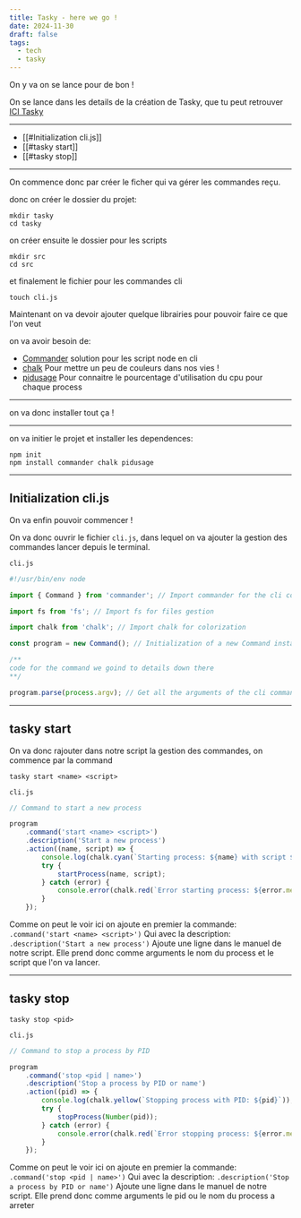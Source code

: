 ```yaml
---
title: Tasky - here we go !
date: 2024-11-30
draft: false
tags:
  - tech
  - tasky
---
```


On y va on se lance pour de bon !

On se lance dans les details de la création de Tasky, que tu peut retrouver [ICI Tasky](https://tashikomaaa.github.io/corvusblog/posts/1-.ready-to-create-my-own-pm2-clone) 

---
-  [[#Initialization cli.js]]
-  [[#tasky start]]
- [[#tasky stop]]

---

On commence donc par créer le ficher qui va gérer les commandes reçu.

donc on créer le dossier du projet:

```shell
mkdir tasky
cd tasky
```
on créer ensuite le dossier pour les scripts
```shell
mkdir src
cd src
```

et finalement le fichier pour les commandes cli
```shell
touch cli.js
```

Maintenant on va devoir ajouter quelque librairies pour pouvoir faire ce que l'on veut

on va avoir besoin de:
- [Commander](https://www.npmjs.com/package/commander) solution pour les script node en cli
- [chalk](https://www.npmjs.com/package/chalk) Pour mettre un peu de couleurs dans nos vies !
- [pidusage](https://www.npmjs.com/package/pidusage) Pour connaitre le pourcentage d'utilisation du cpu pour chaque process

---

on va donc installer tout ça !

---

on va initier le projet et installer les dependences:
```shell
npm init
npm install commander chalk pidusage
```

--- 

## Initialization cli.js

On va enfin pouvoir commencer !

On va donc ouvrir le fichier `cli.js`, dans lequel on va ajouter la gestion des commandes lancer depuis le terminal.

`cli.js`
```javascript
#!/usr/bin/env node

import { Command } from 'commander'; // Import commander for the cli command gestion

import fs from 'fs'; // Import fs for files gestion

import chalk from 'chalk'; // Import chalk for colorization

const program = new Command(); // Initialization of a new Command instance

/**
code for the command we goind to details down there
**/ 

program.parse(process.argv); // Get all the arguments of the cli command
```


---
## tasky start
On va donc rajouter dans notre script la gestion des commandes, on commence par la command 

`tasky start <name> <script>`

`cli.js`
```javascript
// Command to start a new process

program
	.command('start <name> <script>')
	.description('Start a new process')
	.action((name, script) => {
		console.log(chalk.cyan(`Starting process: ${name} with script ${script}`));
		try {
			startProcess(name, script);
		} catch (error) {
			console.error(chalk.red(`Error starting process: ${error.message}`));
		}
	});
```

Comme on peut le voir ici on ajoute en premier la commande:
	`.command('start <name> <script>')`
Qui avec la description:
	`.description('Start a new process')` 
Ajoute une ligne dans le manuel de notre script.
Elle prend donc comme arguments le nom du process et le script que l'on va lancer.

---

## tasky stop

`tasky stop <pid>`

`cli.js`
```javascript
// Command to stop a process by PID

program
	.command('stop <pid | name>')
	.description('Stop a process by PID or name')
	.action((pid) => {
		console.log(chalk.yellow(`Stopping process with PID: ${pid}`));
		try {
			stopProcess(Number(pid));
		} catch (error) {
			console.error(chalk.red(`Error stopping process: ${error.message}`));
		}
	});
```

Comme on peut le voir ici on ajoute en premier la commande:
	`.command('stop <pid | name>')`
Qui avec la description:
	`.description('Stop a process by PID or name')` 
Ajoute une ligne dans le manuel de notre script.
Elle prend donc comme arguments le pid ou le nom du process a arreter


